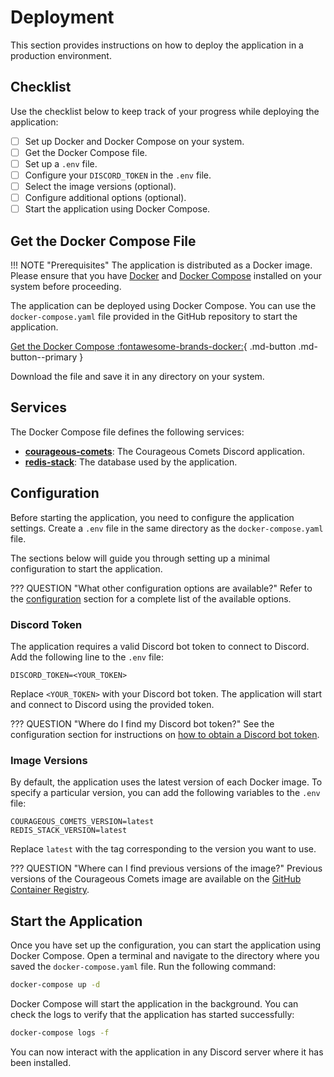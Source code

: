 # Deployment

This section provides instructions on how to deploy the application in a production environment.

## Checklist

Use the checklist below to keep track of your progress while deploying the application:

- [ ] Set up Docker and Docker Compose on your system.
- [ ] Get the Docker Compose file.
- [ ] Set up a `.env` file.
- [ ] Configure your `DISCORD_TOKEN` in the `.env` file.
- [ ] Select the image versions (optional).
- [ ] Configure additional options (optional).
- [ ] Start the application using Docker Compose.

## Get the Docker Compose File

!!! NOTE "Prerequisites"
    The application is distributed as a Docker image. Please ensure that you have [Docker](https://www.docker.com/)
    and [Docker Compose](https://docs.docker.com/compose/) installed on your system before proceeding.

The application can be deployed using Docker Compose. You can use the `docker-compose.yaml` file provided in the
GitHub repository to start the application.

<!-- markdownlint-disable-next-line MD013 - All syntax has to be on the same line -->
[Get the Docker Compose :fontawesome-brands-docker:](https://github.com/thijsfranck/courageous-comets/blob/main/docker-compose.yaml){ .md-button .md-button--primary }

Download the file and save it in any directory on your system.

## Services

The Docker Compose file defines the following services:

- [**courageous-comets**](https://github.com/thijsfranck/courageous-comets/pkgs/container/courageous-comets):
  The Courageous Comets Discord application.
- [**redis-stack**](https://hub.docker.com/r/redis/redis-stack-server): The database used by the application.

## Configuration

Before starting the application, you need to configure the application settings. Create a `.env` file in the same
directory as the `docker-compose.yaml` file.

The sections below will guide you through setting up a minimal configuration to start the application.

??? QUESTION "What other configuration options are available?"
    Refer to the [configuration](configuration.md) section for a complete list of the available options.

### Discord Token

The application requires a valid Discord bot token to connect to Discord. Add the following line to the `.env`
file:

```dotenv
DISCORD_TOKEN=<YOUR_TOKEN>
```

Replace `<YOUR_TOKEN>` with your Discord bot token. The application will start and connect to Discord using the
provided token.

??? QUESTION "Where do I find my Discord bot token?"
    See the configuration section for instructions on [how to obtain a Discord bot token](./configuration.md#discord_token).

### Image Versions

By default, the application uses the latest version of each Docker image. To specify a particular version, you
can add the following variables to the `.env` file:

```dotenv
COURAGEOUS_COMETS_VERSION=latest
REDIS_STACK_VERSION=latest
```

Replace `latest` with the tag corresponding to the version you want to use.

??? QUESTION "Where can I find previous versions of the image?"
    Previous versions of the Courageous Comets image are available on the [GitHub Container Registry](https://github.com/thijsfranck/courageous-comets/pkgs/container/courageous-comets).

## Start the Application

Once you have set up the configuration, you can start the application using Docker Compose. Open a terminal and
navigate to the directory where you saved the `docker-compose.yaml` file. Run the following command:

```bash
docker-compose up -d
```

Docker Compose will start the application in the background. You can check the logs to verify that the application
has started successfully:

```bash
docker-compose logs -f
```

You can now interact with the application in any Discord server where it has been installed.
